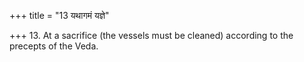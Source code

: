 +++
title = "13 यथागमं यज्ञे"

+++
13. At a sacrifice (the vessels must be cleaned) according to the precepts of the Veda.
